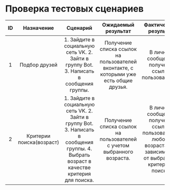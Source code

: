 # Проверка тестовых сценариев
| ID  | Назначение  | Сценарий | Ожидаемый результат  | Фактический результат  | Оценка |
|:-------------: |:---------------:| :-------------:|:-------------: |:---------------:| :-------------:|
| 1       | Подбор друзей  |     1.	Зайдите в социальную сеть VK.  2.	Зайти в группу Bot.  3.	Написать в сообщения группы.| Получение списка ссылок на пользователей вконтакте, с которыми уже есть общие друзья.       | В личные сообщения получены ссылки пользователей. |     Тест пройден.  |
| 2       |  Критерии поиска(возраст)  |     1.	Зайдите в социальную сеть VK.  2.	Зайти в группу Bot.  3.	Написать в сообщения группы.  4.	Выбрать возраст в качестве критерия для поиска. | Получение списка ссылок на пользователей с учетом выбранного возраста.       | В личные сообщения получены ссылки пользователей любого возраста вне зависимости от выбранных критериев поиска. |     Тест не пройден.  |
